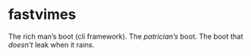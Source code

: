 # fastvimes
The rich man’s boot (cli framework). The _patrician’s_ boot. The boot that _doesn’t_ leak when it rains.
